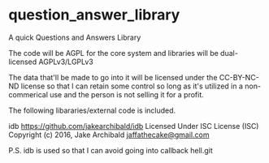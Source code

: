 # question_answer_library
A quick Questions and Answers Library

The code will be AGPL for the core system and libraries will be dual-licensed AGPLv3/LGPLv3

The data that'll be made to go into it will be licensed under the CC-BY-NC-ND license so that I can retain some control so long as it's utilized in a non-commerical use and the person is not selling it for a profit.

The following libararies/external code is included.

idb https://github.com/jakearchibald/idb
Licensed Under ISC License (ISC)
Copyright (c) 2016, Jake Archibald <jaffathecake@gmail.com>

P.S.
idb is used so that I can avoid going into callback hell.git 

